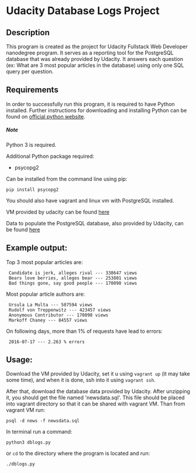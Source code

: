 # Udacity Database Logs Project

## Description

This program is created as the project for Udacity Fullstack Web Developer nanodegree program.
It serves as a reporting tool for the PostgreSQL database that was already
provided by Udacity. It answers each question (ex: What are 3 most popular
articles in the database) using only one SQL query per question.

## Requirements

In order to successfully run this program, it is required to have Python installed. Further instructions for downloading and installing Python can be found on  [official python website](https://www.python.org/).
##### Note
Python 3 is required.

Additional Python package required:
- psycopg2

Can be installed from the command line using pip:

`pip install psycopg2`

You should also have vagrant and linux vm with PostgreSQL installed.

VM provided by udacity can be found [here](https://d17h27t6h515a5.cloudfront.net/topher/2017/June/5948287e_fsnd-virtual-machine/fsnd-virtual-machine.zip)

Data to populate the PostgreSQL database, also provided by Udacity, can be found [here](https://d17h27t6h515a5.cloudfront.net/topher/2016/August/57b5f748_newsdata/newsdata.zip)

## Example output:

Top 3 most popular articles are:

	 Candidate is jerk, alleges rival --- 338647 views
	 Bears love berries, alleges bear --- 253801 views
	 Bad things gone, say good people --- 170098 views

Most popular article authors are:

	 Ursula La Multa --- 507594 views
	 Rudolf von Treppenwitz --- 423457 views
	 Anonymous Contributor --- 170098 views
	 Markoff Chaney --- 84557 views

On following days, more than 1% of requests have lead to errors: 

	 2016-07-17 --- 2.263 % errors

## Usage:

Download the VM provided by Udacity, set it u using `vagrant up` (it may take some time), and when it is done, ssh into it using `vagrant ssh`.

After that, download the database data provided by Udacity. After unzipping it, you should get the file named 'newsdata.sql'.  This file should be placed into vagrant directory so that it can be shared with vagrant VM. Than from vagrant VM run:

`psql -d news -f newsdata.sql`

In terminal run a command:

`python3 dblogs.py`

or `cd` to the directory where the program is located and run:

`./dblogs.py`
